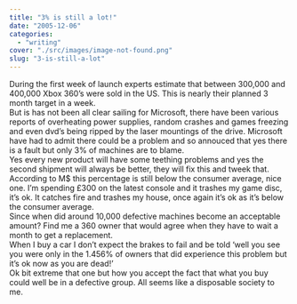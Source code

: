 ```yaml
---
title: "3% is still a lot!"
date: "2005-12-06"
categories: 
  - "writing"
cover: "./src/images/image-not-found.png"
slug: "3-is-still-a-lot"
---
```


During the first week of launch experts estimate that between 300,000 and 400,000 Xbox 360’s were sold in the US. This is nearly their planned 3 month target in a week.  
But is has not been all clear sailing for Microsoft, there have been various reports of overheating power supplies, random crashes and games freezing and even dvd’s being ripped by the laser mountings of the drive. Microsoft have had to admit there could be a problem and so annouced that yes there is a fault but only 3% of machines are to blame.  
Yes every new product will have some teething problems and yes the second shipment will always be better, they will fix this and tweek that. According to M$ this percentage is still below the consumer average, nice one. I’m spending £300 on the latest console and it trashes my game disc, it’s ok. It catches fire and trashes my house, once again it’s ok as it’s below the consumer average.  
Since when did around 10,000 defective machines become an acceptable amount? Find me a 360 owner that would agree when they have to wait a month to get a replacement.  
When I buy a car I don’t expect the brakes to fail and be told ‘well you see you were only in the 1.456% of owners that did experience this problem but it’s ok now as you are dead!’  
Ok bit extreme that one but how you accept the fact that what you buy could well be in a defective group. All seems like a disposable society to me.
